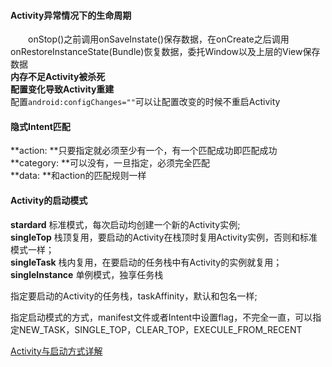 #### Activity异常情况下的生命周期

&#8195;&#8195;onStop()之前调用onSaveInstate()保存数据，在onCreate之后调用onRestoreInstanceState(Bundle)恢复数据，委托Window以及上层的View保存数据</br>
**内存不足Activity被杀死**</br>
**配置变化导致Activity重建**</br>
配置```android:configChanges=""```可以让配置改变的时候不重启Activity

#### 隐式Intent匹配
**action: **只要指定就必须至少有一个，有一个匹配成功即匹配成功</br>
**category: **可以没有，一旦指定，必须完全匹配</br>
**data: **和action的匹配规则一样

#### Activity的启动模式
**stardard** 标准模式，每次启动均创建一个新的Activity实例;</br>
**singleTop** 栈顶复用，要启动的Activity在栈顶时复用Activity实例，否则和标准模式一样；</br>
**singleTask** 栈内复用，在要启动的任务栈中有Activity的实例就复用；</br>
**singleInstance** 单例模式，独享任务栈</br>

 指定要启动的Activity的任务栈，taskAffinity，默认和包名一样;

 指定启动模式的方式，manifest文件或者Intent中设置flag，不完全一直，可以指定NEW_TASK，SINGLE_TOP，CLEAR_TOP，EXECULE_FROM_RECENT

 [Activity与启动方式详解](http://blog.csdn.net/singwhatiwanna/article/details/9294285)
